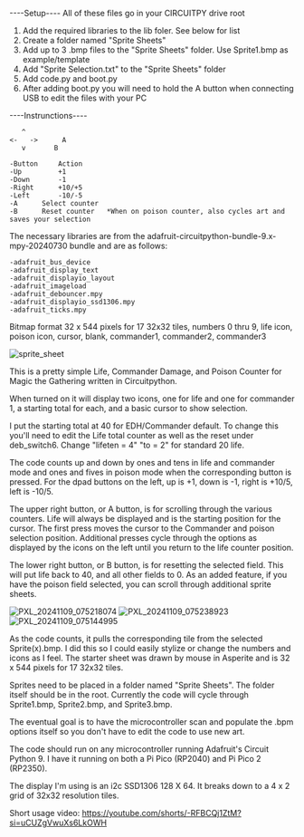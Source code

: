 ----Setup----
All of these files go in your CIRCUITPY drive root
1. Add the required libraries to the lib foler. See below for list
2. Create a folder named "Sprite Sheets"
3. Add up to 3 .bmp files to the "Sprite Sheets" folder. Use Sprite1.bmp as example/template
4. Add "Sprite Selection.txt" to the "Sprite Sheets" folder
5. Add code.py and boot.py
6. After adding boot.py you will need to hold the A button when connecting USB to edit the files with your PC

----Instrunctions----

	   ^
	<-   ->      A
 	   v       B
     
 	-Button		Action
 	-Up 		+1
 	-Down 		-1
  	-Right 		+10/+5
   	-Left 		-10/-5
    -A 		Select counter
    -B 		Reset counter 	*When on poison counter, also cycles art and saves your selection

The necessary libraries are from the adafruit-circuitpython-bundle-9.x-mpy-20240730 bundle and are as follows:

	-adafruit_bus_device
 	-adafruit_display_text
	-adafruit_displayio_layout
	-adafruit_imageload
	-adafruit_debouncer.mpy
	-adafruit_displayio_ssd1306.mpy
	-adafruit_ticks.mpy

Bitmap format 32 x 544 pixels for 17 32x32 tiles, numbers 0 thru 9, life icon, poison icon, cursor, blank, commander1, commander2, commander3

![sprite_sheet](https://github.com/user-attachments/assets/9a8ec4f1-f174-44de-8d06-fc850b300082)


This is a pretty simple Life, Commander Damage, and Poison Counter for Magic the Gathering written in Circuitpython.

When turned on it will display two icons, one for life and one for commander 1, a starting total for each, and a basic cursor to show selection.

I put the starting total at 40 for EDH/Commander default. To change this you'll need to edit the Life total counter as well as the reset under deb_switch6. Change "lifeten = 4" "to = 2" for standard 20 life.

The code counts up and down by ones and tens in life and commander mode and ones and fives in poison mode when the corresponding button is pressed. For the dpad buttons on the left, up is +1, down is -1, right is +10/5, left is -10/5.

The upper right button, or A button, is for scrolling through the various counters. Life will always be displayed and is the starting position for the cursor. The first press moves the cursor to the Commander and poison selection position. Additional presses cycle through the options as displayed by the icons on the left until you return to the life counter position. 

The lower right button, or B button, is for resetting the selected field. This will put life back to 40, and all other fields to 0. As an added feature, if you have the poison field selected, you can scroll through additional sprite sheets. 

![PXL_20241109_075218074](https://github.com/user-attachments/assets/3d458073-2643-490d-8104-15a901abe026)
![PXL_20241109_075238923](https://github.com/user-attachments/assets/f93ba74c-57a1-4d9a-bb2d-b4d3a700b145)
![PXL_20241109_075144995](https://github.com/user-attachments/assets/b7e1b326-8456-4908-a650-7942d18fa2a7)

As the code counts, it pulls the corresponding tile from the selected Sprite(x).bmp.
I did this so I could easily stylize or change the numbers and icons as I feel. 
The starter sheet was drawn by mouse in Asperite and is 32 x 544 pixels for 17 32x32 tiles.

Sprites need to be placed in a folder named "Sprite Sheets". The folder itself should be in the root.
Currently the code will cycle through Sprite1.bmp, Sprite2.bmp, and Sprite3.bmp. 

The eventual goal is to have the microcontroller scan and populate the .bpm options itself so you don't have to edit the code to use new art.

The code should run on any microcontroller running Adafruit's Circuit Python 9. I have it running on both a Pi Pico (RP2040) and Pi Pico 2 (RP2350). 

The display I'm using is an i2c SSD1306 128 X 64. It breaks down to a 4 x 2 grid of 32x32 resolution tiles. 



Short usage video: https://youtube.com/shorts/-RFBCQj1ZtM?si=uCUZgVwuXs6LkOWH
